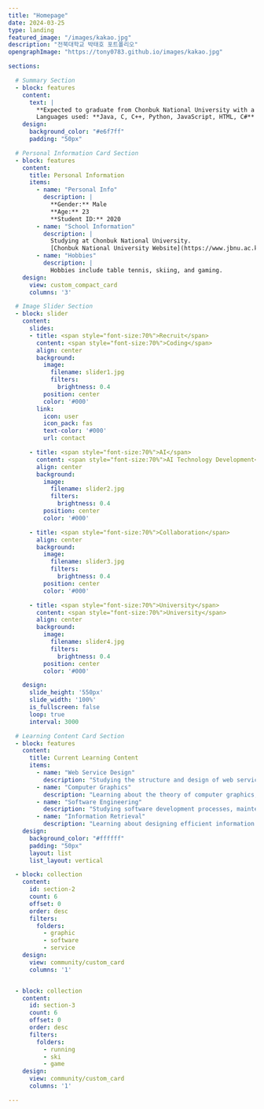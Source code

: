 ```yaml
---
title: "Homepage"
date: 2024-03-25
type: landing
featured_image: "/images/kakao.jpg"
description: "전북대학교 박태호 포트폴리오"
opengraphImage: "https://tony0783.github.io/images/kakao.jpg"

sections:

  # Summary Section
  - block: features
    content:
      text: |
        **Expected to graduate from Chonbuk National University with a major in Computer Science**  
        Languages used: **Java, C, C++, Python, JavaScript, HTML, C#**
    design:
      background_color: "#e6f7ff"
      padding: "50px"

  # Personal Information Card Section
  - block: features
    content:
      title: Personal Information
      items:
        - name: "Personal Info"
          description: |
            **Gender:** Male  
            **Age:** 23  
            **Student ID:** 2020
        - name: "School Information"
          description: |
            Studying at Chonbuk National University.  
            [Chonbuk National University Website](https://www.jbnu.ac.kr/kor/)
        - name: "Hobbies"
          description: |
            Hobbies include table tennis, skiing, and gaming.
    design:
      view: custom_compact_card
      columns: '3'

  # Image Slider Section
  - block: slider
    content:
      slides:
      - title: <span style="font-size:70%">Recruit</span>
        content: <span style="font-size:70%">Coding</span>
        align: center
        background:
          image:
            filename: slider1.jpg
            filters:
              brightness: 0.4
          position: center
          color: '#000'
        link:
          icon: user
          icon_pack: fas
          text-color: '#000'
          url: contact

      - title: <span style="font-size:70%">AI</span>
        content: <span style="font-size:70%">AI Technology Development</span>
        align: center
        background:
          image:
            filename: slider2.jpg
            filters:
              brightness: 0.4
          position: center
          color: '#000'

      - title: <span style="font-size:70%">Collaboration</span>
        align: center
        background:
          image:
            filename: slider3.jpg
            filters:
              brightness: 0.4
          position: center
          color: '#000'

      - title: <span style="font-size:70%">University</span>
        content: <span style="font-size:70%">University</span>
        align: center
        background:
          image:
            filename: slider4.jpg
            filters:
              brightness: 0.4
          position: center
          color: '#000'

    design:
      slide_height: '550px'
      slide_width: '100%'
      is_fullscreen: false
      loop: true
      interval: 3000

  # Learning Content Card Section
  - block: features
    content:
      title: Current Learning Content
      items:
        - name: "Web Service Design"
          description: "Studying the structure and design of web services, including system architecture."
        - name: "Computer Graphics"
          description: "Learning about the theory of computer graphics, including 3D modeling and rendering techniques."
        - name: "Software Engineering"
          description: "Studying software development processes, maintenance, and project management methodologies."
        - name: "Information Retrieval"
          description: "Learning about designing efficient information retrieval systems and related algorithms."
    design:
      background_color: "#ffffff"
      padding: "50px"
      layout: list
      list_layout: vertical

  - block: collection
    content:
      id: section-2 
      count: 6
      offset: 0
      order: desc
      filters:
        folders:
          - graphic
          - software
          - service
    design:
      view: community/custom_card
      columns: '1'


  - block: collection
    content:
      id: section-3
      count: 6
      offset: 0
      order: desc
      filters:
        folders:
          - running
          - ski
          - game
    design:
      view: community/custom_card
      columns: '1'

---
```

